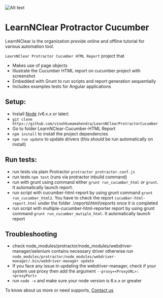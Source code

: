 
![Alt text](http://www.learnnclear.com/sites/default/files/cropped.jpg "learnNclear")

# LearnNClear Protractor Cucumber
LearnNClear is the organization provide online and offline tutorial for various automation tool.

`LearnNClear Protractor Cucumber HTML Report` project that
* Makes use of page objects
* Illustrate the Cucumber HTML report on cucumber project with screenshot
* Embedded with Grunt to run scripts and report generation sequentially
* Includes examples tests for Angular applications

## Setup:
* Install [Node](http://nodejs.org) (v6.x.x or later)
* `git clone https://github.com/vinohkumamahendra/LearnNClearProtractorCucumber`
* Go to folder LearnNClear-Cucumber-HTML Report
* `npm install` to install the project dependencies
* `npm run update` to update drivers (this _should_ be run automatically on install)

## Run tests:
* run tests via plain Protractor `protractor protractor.conf.js`
* run tests `npm test` (runs via protractor inbuild command)
* run with grunt using command either `grunt run_cucumber_html` or `grunt`. It automatically launch report.
* run script with cucumber-html-report by using grunt command `grunt run_cucumber_html2`. You have to check the report `cucumber-html-report.html` under the folder .\reports\html\reports once it is completed
* run script with multiple-cucumber-html-reporter report by using grunt command `grunt run_cucumber_mutiple_html`. It automatically launch report 

## Troubleshooting
* check node_modules/protractor/node_modules/webdriver-manager/selenium contains necessary driver otherwise run `node_modules/protractor/node_modules/webdriver-manager/.bin/webdriver-manager update`
* If you face any issue in updating the webdriver-manager, check if your system use proxy then add the argument `--proxy=<ProxyURL>:<proxyPort>`
* run `node -v` and make sure your node version is 6.x.x or greater

To know about us more or need supports, [Contact us](http://learnnclear.com/contact-us)
